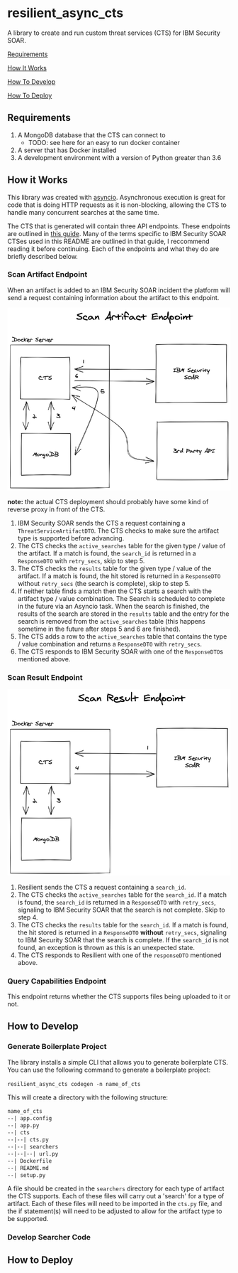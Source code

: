 # resilient_async_cts

A library to create and run custom threat services (CTS) for IBM Security SOAR.

[Requirements](#requirements)

[How It Works](#how-it-works)

[How To Develop](#how-to-develop)

[How To Deploy](#how-to-deploy)

## Requirements

1. A MongoDB database that the CTS can connect to
    * TODO: see here for an easy to run docker container
2. A server that has Docker installed
3. A development environment with a version of Python greater than 3.6

## How it Works

This library was created with [asyncio](https://docs.python.org/3/library/asyncio.html). Asynchronous execution is great for code that is doing HTTP requests as it is non-blocking, allowing the CTS to handle many concurrent searches at the same time.

The CTS that is generated will contain three API endpoints. These endpoints are outlined in [this guide](https://github.com/ibmresilient/resilient-reference/blob/master/developer_guides/Resilient%20Systems%20Custom%20Threat%20Service%20Guide.pdf). Many of the terms specific to IBM Security SOAR CTSes used in this README are outlined in that guide, I  reccommend reading it before continuing. Each of the endpoints and what they do are briefly described below.

### Scan Artifact Endpoint

When an artifact is added to an IBM Security SOAR incident the platform will send a request containing information about the artifact to this endpoint.

![Diagram of the scan artifact endpoint](./doc_img/scan_artifact_endpoint.png)

**note:** the actual CTS deployment should probably have some kind of reverse proxy in front of the CTS.

1. IBM Security SOAR sends the CTS a request containing a `ThreatServiceArtifactDTO`. The CTS checks to make sure the artifact type is supported before advancing.
2. The CTS checks the `active_searches` table for the given type / value of the artifact. If a match is found, the `search_id` is returned in a `ResponseDTO` with `retry_secs`, skip to step 5.
3. The CTS checks the `results` table for the given type / value of the artifact. If a match is found, the hit stored is returned in a `ResponseDTO` without `retry_secs` (the search is complete), skip to step 5.
4. If neither table finds a match then the CTS starts a search with the artifact type / value combination. The Search is scheduled to complete in the future via an Asyncio task. When the search is finished, the results of the search are stored in the `results` table and the entry for the search is removed from the `active_searches` table (this happens sometime in the future after steps 5 and 6 are finished).
5. The CTS adds a row to the `active_searches` table that contains the type / value combination and returns a `ResponseDTO` with `retry_secs`.
6. The CTS responds to IBM Security SOAR with one of the `ResponseDTO`s mentioned above.

### Scan Result Endpoint

![Diagram of the scan result endpoint](./doc_img/scan_result_endpoint.png)

1. Resilient sends the CTS a request containing a `search_id`.
2. The CTS checks the `active_searches` table for the `search_id`. If a match is found, the `search_id` is returned in a `ResponseDTO` with `retry_secs`, signaling to IBM Security SOAR that the search is not complete. Skip to step 4.
3. The CTS checks the `results` table for the `search_id`. If a match is found, the hit stored is returned in a `ResponseDTO` **without** `retry_secs`, signaling to IBM Security SOAR that the search is complete. If the `search_id` is not found, an exception is thrown as this is an unexpected state.
4. The CTS responds to Resilient with one of the `responseDTO` mentioned above.

### Query Capabilities Endpoint

This endpoint returns whether the CTS supports files being uploaded to it or not.

## How to Develop

### Generate Boilerplate Project

The library installs a simple CLI that allows you to generate boilerplate CTS. You can use the following command to generate a boilerplate project:

`resilient_async_cts codegen -n name_of_cts`

This will create a directory with the following structure:

```
name_of_cts
--| app.config
--| app.py
--| cts
--|--| cts.py
--|--| searchers
--|--|--| url.py
--| Dockerfile
--| README.md
--| setup.py
```

A file should be created in the `searchers` directory for each type of artifact the CTS supports. Each of these files will carry out a 'search' for a type of artifact. Each of these files will need to be imported in the `cts.py` file, and the if statement(s) will need to be adjusted to allow for the artifact type to be supported.

### Develop Searcher Code



## How to Deploy


